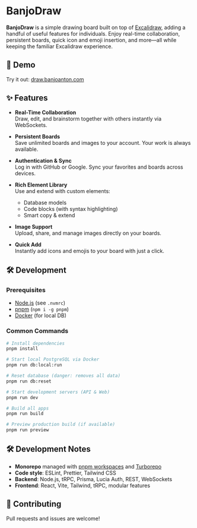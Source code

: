 # BanjoDraw

**BanjoDraw** is a simple drawing board built on top of [Excalidraw](https://excalidraw.com/), adding a handful of useful features for individuals. Enjoy real-time collaboration, persistent boards, quick icon and emoji insertion, and more—all while keeping the familiar Excalidraw experience.

## 🚀 Demo

Try it out: [draw.banjoanton.com](https://draw.banjoanton.com)

## ✨ Features

- **Real-Time Collaboration**  
     Draw, edit, and brainstorm together with others instantly via WebSockets.

- **Persistent Boards**  
     Save unlimited boards and images to your account. Your work is always available.

- **Authentication & Sync**  
     Log in with GitHub or Google. Sync your favorites and boards across devices.

- **Rich Element Library**  
     Use and extend with custom elements:

  - Database models
  - Code blocks (with syntax highlighting)
  - Smart copy & extend

- **Image Support**  
     Upload, share, and manage images directly on your boards.

- **Quick Add**  
     Instantly add icons and emojis to your board with just a click.

## 🛠️ Development

### Prerequisites

- [Node.js](https://nodejs.org/) (see `.nvmrc`)
- [pnpm](https://pnpm.io/) (`npm i -g pnpm`)
- [Docker](https://www.docker.com/) (for local DB)

### Common Commands

```bash
# Install dependencies
pnpm install

# Start local PostgreSQL via Docker
pnpm run db:local:run

# Reset database (danger: removes all data)
pnpm run db:reset

# Start development servers (API & Web)
pnpm run dev

# Build all apps
pnpm run build

# Preview production build (if available)
pnpm run preview
```

## 🛠️ Development Notes

- **Monorepo** managed with [pnpm workspaces](https://pnpm.io/workspaces) and [Turborepo](https://turbo.build/)
- **Code style**: ESLint, Prettier, Tailwind CSS
- **Backend**: Node.js, tRPC, Prisma, Lucia Auth, REST, WebSockets
- **Frontend**: React, Vite, Tailwind, tRPC, modular features

## 🤝 Contributing

Pull requests and issues are welcome!
